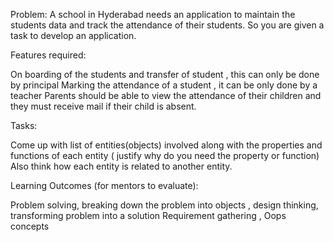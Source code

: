 Problem:
A school in Hyderabad needs an application to maintain the students data and track the attendance of their students. So you are given a task to develop an application. 


Features required:

On boarding of the students and transfer of student , this can only be done by principal
Marking the attendance of a student , it can be only done by a teacher
Parents should be able to view the attendance of their children and they must receive mail if their child is absent.

Tasks:

Come up with list of entities(objects) involved along with the properties and functions of each entity ( justify why do you need the property or function)
Also think how each entity is related to another entity.


Learning Outcomes (for mentors to evaluate): 

Problem solving, breaking down the problem into objects , design thinking, transforming problem into a solution
Requirement gathering , Oops concepts

